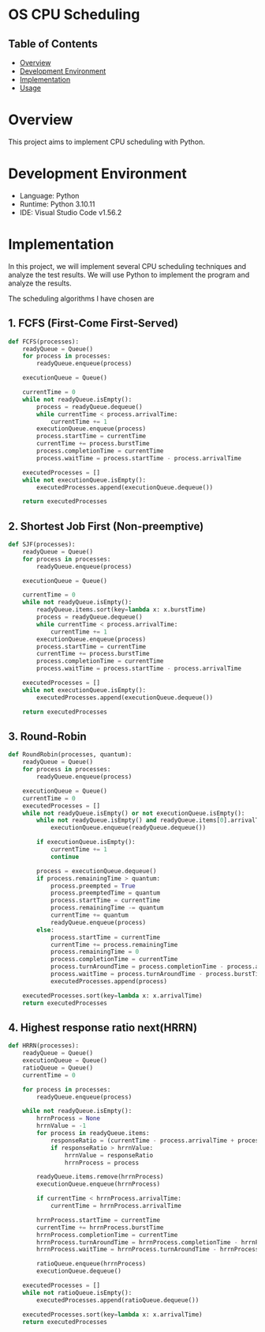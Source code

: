 # OS CPU Scheduling

## Table of Contents

- [Overview](#overview)
- [Development Environment](#development-environment)
- [Implementation](#implementation)
- [Usage](#usage)

# Overview

This project aims to implement CPU scheduling with Python.

# Development Environment

- Language: Python 
- Runtime: Python 3.10.11
- IDE: Visual Studio Code v1.56.2

# Implementation

In this project, we will implement several CPU scheduling techniques and analyze the test results. We will use Python to implement the program and analyze the results.

The scheduling algorithms I have chosen are


## 1. FCFS (First-Come First-Served)
```python
def FCFS(processes):
    readyQueue = Queue()
    for process in processes:
        readyQueue.enqueue(process)

    executionQueue = Queue()

    currentTime = 0
    while not readyQueue.isEmpty():
        process = readyQueue.dequeue()
        while currentTime < process.arrivalTime:
            currentTime += 1
        executionQueue.enqueue(process)
        process.startTime = currentTime
        currentTime += process.burstTime
        process.completionTime = currentTime
        process.waitTime = process.startTime - process.arrivalTime

    executedProcesses = []
    while not executionQueue.isEmpty():
        executedProcesses.append(executionQueue.dequeue())

    return executedProcesses
``` 

## 2. Shortest Job First (Non-preemptive)

```python
def SJF(processes):
    readyQueue = Queue()
    for process in processes:
        readyQueue.enqueue(process)

    executionQueue = Queue()

    currentTime = 0
    while not readyQueue.isEmpty():
        readyQueue.items.sort(key=lambda x: x.burstTime)
        process = readyQueue.dequeue()
        while currentTime < process.arrivalTime:
            currentTime += 1
        executionQueue.enqueue(process)
        process.startTime = currentTime
        currentTime += process.burstTime
        process.completionTime = currentTime
        process.waitTime = process.startTime - process.arrivalTime

    executedProcesses = []
    while not executionQueue.isEmpty():
        executedProcesses.append(executionQueue.dequeue())

    return executedProcesses

```

## 3. Round-Robin
```python
def RoundRobin(processes, quantum):
    readyQueue = Queue()
    for process in processes:
        readyQueue.enqueue(process)

    executionQueue = Queue()
    currentTime = 0
    executedProcesses = []
    while not readyQueue.isEmpty() or not executionQueue.isEmpty():
        while not readyQueue.isEmpty() and readyQueue.items[0].arrivalTime <= currentTime:
            executionQueue.enqueue(readyQueue.dequeue())

        if executionQueue.isEmpty():
            currentTime += 1
            continue

        process = executionQueue.dequeue()
        if process.remainingTime > quantum:
            process.preempted = True  
            process.preemptedTime = quantum  
            process.startTime = currentTime
            process.remainingTime -= quantum
            currentTime += quantum
            readyQueue.enqueue(process)
        else:
            process.startTime = currentTime
            currentTime += process.remainingTime
            process.remainingTime = 0
            process.completionTime = currentTime
            process.turnAroundTime = process.completionTime - process.arrivalTime
            process.waitTime = process.turnAroundTime - process.burstTime
            executedProcesses.append(process)

    executedProcesses.sort(key=lambda x: x.arrivalTime)
    return executedProcesses
```
## 4. Highest response ratio next(HRRN)

```python
def HRRN(processes):
    readyQueue = Queue()
    executionQueue = Queue()
    ratioQueue = Queue()
    currentTime = 0

    for process in processes:
        readyQueue.enqueue(process)

    while not readyQueue.isEmpty():
        hrrnProcess = None
        hrrnValue = -1
        for process in readyQueue.items:
            responseRatio = (currentTime - process.arrivalTime + process.burstTime) / process.burstTime
            if responseRatio > hrrnValue:
                hrrnValue = responseRatio
                hrrnProcess = process

        readyQueue.items.remove(hrrnProcess)
        executionQueue.enqueue(hrrnProcess)

        if currentTime < hrrnProcess.arrivalTime:
            currentTime = hrrnProcess.arrivalTime

        hrrnProcess.startTime = currentTime
        currentTime += hrrnProcess.burstTime
        hrrnProcess.completionTime = currentTime
        hrrnProcess.turnAroundTime = hrrnProcess.completionTime - hrrnProcess.arrivalTime
        hrrnProcess.waitTime = hrrnProcess.turnAroundTime - hrrnProcess.burstTime

        ratioQueue.enqueue(hrrnProcess)
        executionQueue.dequeue()

    executedProcesses = []
    while not ratioQueue.isEmpty():
        executedProcesses.append(ratioQueue.dequeue())

    executedProcesses.sort(key=lambda x: x.arrivalTime)
    return executedProcesses
```